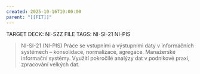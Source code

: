 ```yaml
---
created: 2025-10-16T10:00:00
parent: "[[FIT]]"
---
```


TARGET DECK: NI-SZZ
FILE TAGS: NI-SI-21 NI-PIS

> NI-SI-21 (NI-PIS)
> Práce se vstupními a výstupními daty v informačních systémech – konsolidace, normalizace, agregace. Manažerské informační systémy. Využití pokročilé analýzy dat v podnikové praxi, zpracování velkých dat.
